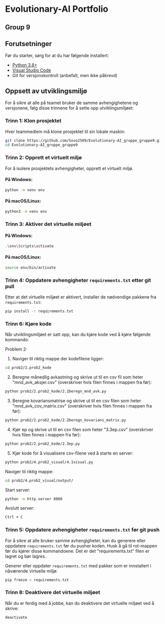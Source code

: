 # Evolutionary-AI Portfolio
## Group 9

## Forutsetninger

Før du starter, sørg for at du har følgende installert:

- [Python 3.8+](https://www.python.org/downloads/)
- [Visual Studio Code](https://code.visualstudio.com/)
- Git for versjonskontroll (anbefalt, men ikke påkrevd)

## Oppsett av utviklingsmiljø

For å sikre at alle på teamet bruker de samme avhengighetene og versjonene, følg disse trinnene for å sette opp utviklingsmiljøet:

### Trinn 1: Klon prosjektet

Hver teammedlem må klone prosjektet til sin lokale maskin:
```bash
git clone https://github.com/Soso2509/Evolutionary-AI_gruppe_gruppe9.git
cd Evolutionary-AI_gruppe_gruppe9
```

### Trinn 2: Opprett et virtuelt miljø

For å isolere prosjektets avhengigheter, opprett et virtuelt miljø.

#### På Windows:
```bash
python -m venv env
```

#### På macOS/Linux:
```bash
python3 -m venv env
```

### Trinn 3: Aktiver det virtuelle miljøet

#### På Windows:
```bash
.\env\Scripts\activate
```

#### På macOS/Linux:
```bash
source env/bin/activate
```

### Trinn 4: Oppdatere avhengigheter `requirements.txt` etter git pull

Etter at det virtuelle miljøet er aktivert, installer de nødvendige pakkene fra `requirements.txt`:
```bash
pip install -r requirements.txt
```

### Trinn 6: Kjøre kode
Når utviklingsmiljøet er satt opp, kan du kjøre kode ved å kjøre følgende kommando:

Problem 2: 
1. Naviger til riktig mappe der kodefilene ligger: 
```bash
cd prob2/2.prob2_kode
```

2. Beregne månedlig avkastning og skrive ut til en csv fil som heter "mnd_avk_aksjer.csv" (overskriver hvis filen finnes i mappen fra før): 
```bash
python prob2/2.prob2_kode/2.1beregn_mnd_avk.py
```

3. Beregne kovariansmatrise og skrive ut til en csv filen som heter "mnd_avk_cov_matrix.csv"
(overskriver hvis filen finnes i mappen fra før): 
```bash
python prob2/2.prob2_kode/2.2beregn_kovarians_matrix.py
```

4. Kjør ep og skrive ut til en csv filen som heter "3.3ep.csv"
(overskriver hvis filen finnes i mappen fra før): 
```bash
python prob2/2.prob2_kode/2.3ep.py
```

5. Kjør kode for å visualisere csv-filene ved å starte en server: 
```bash
python prob2/4.prob2_visual/4.1visual.py
```

Naviger til riktig mappe: 
```bash
cd prob2/4.prob2_visual/output/
```

Start server: 
```bash
python -m http.server 8000                              
```

Avslutt server: 
```bash
Ctrl + C                              
```

### Trinn 5: Oppdatere avhengigheter `requirements.txt` før git push

For å sikre at alle bruker samme avhengigheter, kan du generere eller oppdatere `requirements.txt` før du pusher koden.
Husk å gå til rot-mappen før du kjører disse kommandoene. Det er det "requirements.txt" filen er lagret og bør lagres. 

Generer eller oppdater `requirements.txt` med pakker som er innstallert i nåværende virtuelle miljø:
```bash
pip freeze > requirements.txt
```

### Trinn 8: Deaktivere det virtuelle miljøet

Når du er ferdig med å jobbe, kan du deaktivere det virtuelle miljøet ved å skrive:
```bash
deactivate
```

